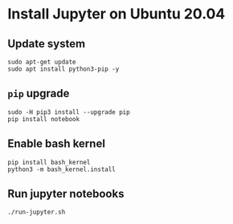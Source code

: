 # Install Jupyter on Ubuntu 20.04

## Update system

```
sudo apt-get update
sudo apt install python3-pip -y
```

## `pip` upgrade

```
sudo -H pip3 install --upgrade pip
pip install notebook
```

## Enable bash kernel

```
pip install bash_kernel
python3 -m bash_kernel.install
```

## Run jupyter notebooks

```
./run-jupyter.sh
```